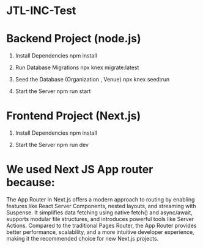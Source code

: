 # JTL-INC-Test


# Backend Project (node.js)
1. Install Dependencies
npm install

2. Run Database Migrations
npx knex migrate:latest

3. Seed the Database (Organization , Venue)
npx knex seed:run

4. Start the Server
npm run start


# Frontend Project (Next.js)
1. Install Dependencies
npm install

2. Start the Server
npm run dev


# We used Next JS App router because:
The App Router in Next.js offers a modern approach to routing by enabling features like React Server Components, nested layouts, and streaming with Suspense. It simplifies data fetching using native fetch() and async/await, supports modular file structures, and introduces powerful tools like Server Actions. Compared to the traditional Pages Router, the App Router provides better performance, scalability, and a more intuitive developer experience, making it the recommended choice for new Next.js projects.

